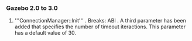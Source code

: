 ### Gazebo 2.0 to 3.0

1. '''ConnectionManager::Init'''
  . Breaks: ABI
  . A third parameter has been added that specifies the number of timeout iteractions. This parameter has a default value of 30.

